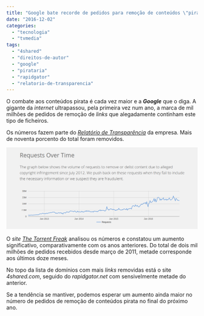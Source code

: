 ```yaml
---
title: "Google bate recorde de pedidos para remoção de conteúdos \"pirata\""
date: "2016-12-02"
categories: 
  - "tecnologia"
  - "tvmedia"
tags: 
  - "4shared"
  - "direitos-de-autor"
  - "google"
  - "pirataria"
  - "rapidgator"
  - "relatorio-de-transparencia"
---
```


O combate aos conteúdos pirata é cada vez maior e a **_Google_** que o diga. A gigante da _internet_ ultrapassou, pela primeira vez num ano, a marca de mil milhões de pedidos de remoção de _links_ que alegadamente continham este tipo de ficheiros.

Os números fazem parte do [_Relatório de Transparência_](https://www.google.com/transparencyreport/removals/copyright/?hl=en) da empresa. Mais de noventa porcento do total foram removidos.

![grafico](images/grafico.png)

O _site_ [_The Torrent Freak_](https://torrentfreak.com/google-asked-to-remove-a-billion-pirate-search-results-in-a-year-161128/?utm_source=feedburner&utm_medium=feed&utm_campaign=Feed%3A+Torrentfreak+%28Torrentfreak%29) analisou os números e constatou um aumento significativo, comparativamente com os anos anteriores. Do total de dois mil milhões de pedidos recebidos desde março de 2011, metade corresponde aos últimos doze meses.

No topo da lista de domínios com mais _links_ removidas está o site _4shared.com_, seguido do _rapidgator.net_ com sensivelmente metade do anterior.

Se a tendência se mantiver, podemos esperar um aumento ainda maior no número de pedidos de remoção de conteúdos pirata no final do próximo ano.

